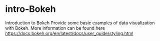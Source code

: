 # intro-Bokeh
Introduction to Bokeh
Provide some basic examples of data visualization with Bokeh. More information can be found here
https://docs.bokeh.org/en/latest/docs/user_guide/styling.html


